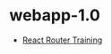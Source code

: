 # webapp-1.0
* [React Router Training](https://reacttraining.com/react-router/web/guides/philosophy)
